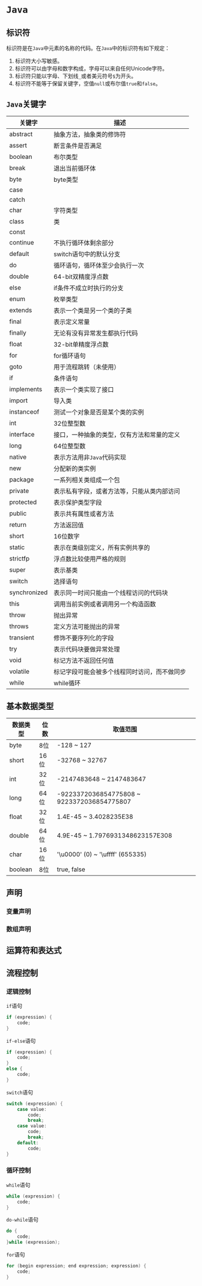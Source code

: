 # `Java`

## 标识符

标识符是在`Java`中元素的名称的代码。在`Java`中的标识符有如下规定：
1. 标识符大小写敏感。
2. 标识符可以由字母和数字构成，字母可以来自任何Unicode字符。
3. 标识符只能以字母、下划线`_`或者美元符号`$`为开头。
4. 标识符不能等于保留关键字，空值`null`或布尔值`true`和`false`。

## `Java`关键字

|关键字|描述|
|---|---|
|abstract|抽象方法，抽象类的修饰符|
|assert|断言条件是否满足|
|boolean|布尔类型|
|break|退出当前循环体|
|byte|byte类型|
|case||
|catch||
|char|字符类型|
|class|类|
|const||
|continue|不执行循环体剩余部分|
|default|switch语句中的默认分支|
|do|循环语句，循环体至少会执行一次|
|double|64-bit双精度浮点数|
|else|if条件不成立时执行的分支|
|enum|枚举类型|
|extends|表示一个类是另一个类的子类|
|final|表示定义常量|
|finally|无论有没有异常发生都执行代码|
|float|32-bit单精度浮点数|
|for|for循环语句|
|goto|用于流程跳转（未使用）|
|if|条件语句|
|implements|表示一个类实现了接口|
|import|导入类|
|instanceof|测试一个对象是否是某个类的实例|
|int|32位整型数|
|interface|接口，一种抽象的类型，仅有方法和常量的定义|
|long|64位整型数|
|native|表示方法用非`Java`代码实现|
|new|分配新的类实例|
|package|一系列相关类组成一个包|
|private|表示私有字段，或者方法等，只能从类内部访问|
|protected|表示保护类型字段|
|public|表示共有属性或者方法|
|return|方法返回值|
|short|16位数字|
|static|表示在类级别定义，所有实例共享的|
|strictfp|浮点数比较使用严格的规则|
|super|表示基类|
|switch|选择语句|
|synchronized|表示同一时间只能由一个线程访问的代码块|
|this|调用当前实例或者调用另一个构造函数|
|throw|抛出异常|
|throws|定义方法可能抛出的异常|
|transient|修饰不要序列化的字段|
|try|表示代码块要做异常处理|
|void|标记方法不返回任何值|
|volatile|标记字段可能会被多个线程同时访问，而不做同步|
|while|while循环|

## 基本数据类型

|数据类型|位数|取值范围|
|---|---|---|
|byte|8位|-128 ~ 127|
|short|16位|-32768 ~ 32767|
|int|32位|-2147483648 ~ 2147483647|
|long|64位|-9223372036854775808 ~ 9223372036854775807|
|float|32位|1.4E-45 ~ 3.4028235E38|
|double|64位|4.9E-45 ~ 1.7976931348623157E308|
|char|16位|'\u0000' (0) ~ '\uffff' (655335)|
|boolean|8位|true, false|

## 声明

### 变量声明

### 数组声明

## 运算符和表达式

## 流程控制

### 逻辑控制

`if`语句
``` Java
if (expression) {
    code;
}
```
`if-else`语句
``` Java
if (expression) {
    code;
}
else {
    code;
}
```

`switch`语句
``` Java
switch (expression) {
    case value:
        code;
        break;
    case value:
        code;
        break;
    default:
        code;
}
```

### 循环控制

`while`语句
``` Java
while (expression) {
    code;
}
```
`do-while`语句
``` Java
do {
    code;
}while (expression);
```

`for`语句
``` Java
for (begin expression; end expression; expression) {
    code;
}
```
